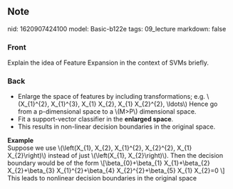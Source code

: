 ## Note
nid: 1620907424100
model: Basic-b122e
tags: 09_lecture
markdown: false

### Front
Explain the idea of Feature Expansion in the context of SVMs briefly.

### Back
<div>
  <div>
    <ul>
      <li>Enlarge the space of features by including
      transformations; e.g. \(X_{1}^{2}, X_{1}^{3}, X_{1} X_{2},
      X_{1} X_{2}^{2}, \ldots\) Hence go from a p-dimensional space
      to a \(M>P\) dimensional space.
      <li>Fit a support-vector classifier in the <b>enlarged
      space</b>.
      <li>This results in non-linear decision boundaries in the
      original space.
    </ul>
  </div>
</div>
<div>
  <b>Example</b>
</div>
<div>
  Suppose we use \(\left(X_{1}, X_{2}, X_{1}^{2}, X_{2}^{2}, X_{1}
  X_{2}\right)\) instead of just \(\left(X_{1}, X_{2}\right)\).
  Then the decision boundary would be of the form
  \[\beta_{0}+\beta_{1} X_{1}+\beta_{2} X_{2}+\beta_{3}
  X_{1}^{2}+\beta_{4} X_{2}^{2}+\beta_{5} X_{1} X_{2}=0 \]
</div>
<div>
  This leads to nonlinear decision boundaries in the original space
</div>
